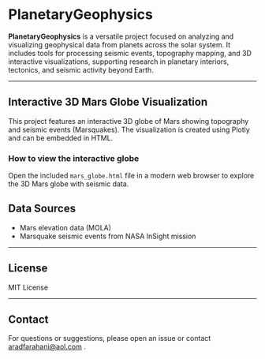 # PlanetaryGeophysics

**PlanetaryGeophysics** is a versatile project focused on analyzing and visualizing geophysical data from planets across the solar system. It includes tools for processing seismic events, topography mapping, and 3D interactive visualizations, supporting research in planetary interiors, tectonics, and seismic activity beyond Earth.

---

## Interactive 3D Mars Globe Visualization

This project features an interactive 3D globe of Mars showing topography and seismic events (Marsquakes). The visualization is created using Plotly and can be embedded in HTML.

### How to view the interactive globe

Open the included `mars_globe.html` file in a modern web browser to explore the 3D Mars globe with seismic data.


## Data Sources

* Mars elevation data (MOLA)
* Marsquake seismic events from NASA InSight mission
---

## License

MIT License

---

## Contact

For questions or suggestions, please open an issue or contact aradfarahani@aol.com .
